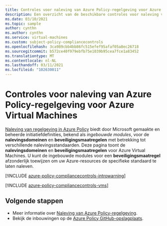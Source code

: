 ```yaml
---
title: Controles voor naleving van Azure Policy-regelgeving voor Azure Virtual Machines
description: Een overzicht van de beschikbare controles voor naleving van Azure Policy-regelgeving voor Azure Virtual Machines. Deze ingebouwde beleidsdefinities bieden algemene benaderingen voor het beheren van de naleving van uw Azure-resources.
ms.date: 03/10/2021
ms.topic: sample
author: cynthn
ms.author: cynthn
ms.service: virtual-machines
ms.custom: subject-policy-compliancecontrols
ms.openlocfilehash: 3ca989cbb4bb86fc515efef95afaf05a8ec26718
ms.sourcegitcommit: b572ce40f979ebfb75e1039b95cea7fce1a83452
ms.translationtype: MT
ms.contentlocale: nl-NL
ms.lasthandoff: 03/11/2021
ms.locfileid: "102630011"
---
```

# <a name="azure-policy-regulatory-compliance-controls-for-azure-virtual-machines"></a>Controles voor naleving van Azure Policy-regelgeving voor Azure Virtual Machines 

[Naleving van regelgeving in Azure Policy](../governance/policy/concepts/regulatory-compliance.md) biedt door Microsoft gemaakte en beheerde initiatiefdefinities, bekend als _ingebouwde modules_, voor de **nalevingsdomeinen** en **beveiligingsmaatregelen** met betrekking tot verschillende nalevingsstandaarden. Deze pagina toont de **nalevingsdomeinen** en **beveiligingsmaatregelen** voor Azure Virtual Machines. U kunt de ingebouwde modules voor een **beveiligingsmaatregel** afzonderlijk toewijzen om uw Azure-resources de specifieke standaard te laten naleven.

[!INCLUDE [azure-policy-compliancecontrols-introwarning](../../includes/policy/standards/intro-warning.md)]

[!INCLUDE [azure-policy-compliancecontrols-vms](../../includes/policy/standards/byrp/microsoft.compute.md)]

## <a name="next-steps"></a>Volgende stappen

- Meer informatie over [Naleving van Azure Policy-regelgeving](../governance/policy/concepts/regulatory-compliance.md).
- Bekijk de inbouwingen op de [Azure Policy GitHub-opslagplaats](https://github.com/Azure/azure-policy).
